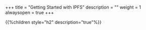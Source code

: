 +++
title = "Getting Started with IPFS"
description = ""
weight = 1
alwaysopen = true
+++

{{%children style="h2" description="true"%}}
